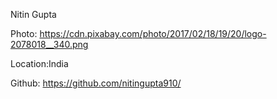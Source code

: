 Nitin Gupta

Photo: https://cdn.pixabay.com/photo/2017/02/18/19/20/logo-2078018__340.png

Location:India

Github: https://github.com/nitingupta910/
